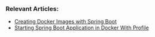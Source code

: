 ### Relevant Articles:

- [Creating Docker Images with Spring Boot](https://www.baeldung.com/spring-boot-docker-images)
- [Starting Spring Boot Application in Docker With Profile](https://www.baeldung.com/spring-boot-docker-start-with-profile)
